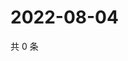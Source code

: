 # 2022-08-04

共 0 条

<!-- BEGIN WEIBO -->
<!-- 最后更新时间 Thu Aug 04 2022 15:14:25 GMT+0800 (China Standard Time) -->

<!-- END WEIBO -->
